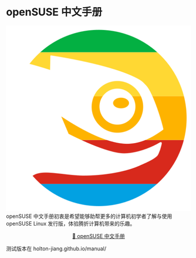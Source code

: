 # openSUSE 中文手册

![[favicon]](./docs/public/favicon.svg)
openSUSE 中文手册初衷是希望能够助帮更多的计算机初学者了解与使用 openSUSE Linux 发行版，体验腾折计算机带来的乐趣。
<p align="center">
 <a href="https://holton-jiang.github.io/cn-manual/">📜 openSUSE 中文手册</a>
</p>
测试版本在 holton-jiang.github.io/manual/

<!-- readme: collaborators,contributors -start -->
<!-- readme: collaborators,contributors -end -->
